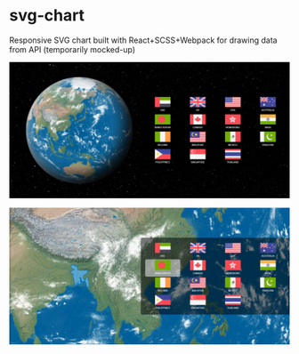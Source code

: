 ﻿# svg-chart

Responsive SVG chart built with React+SCSS+Webpack for drawing data from API (temporarily mocked-up)

![graph](/screenshots/pic1.jpg)

![graph](/screenshots/pic2.jpg)
